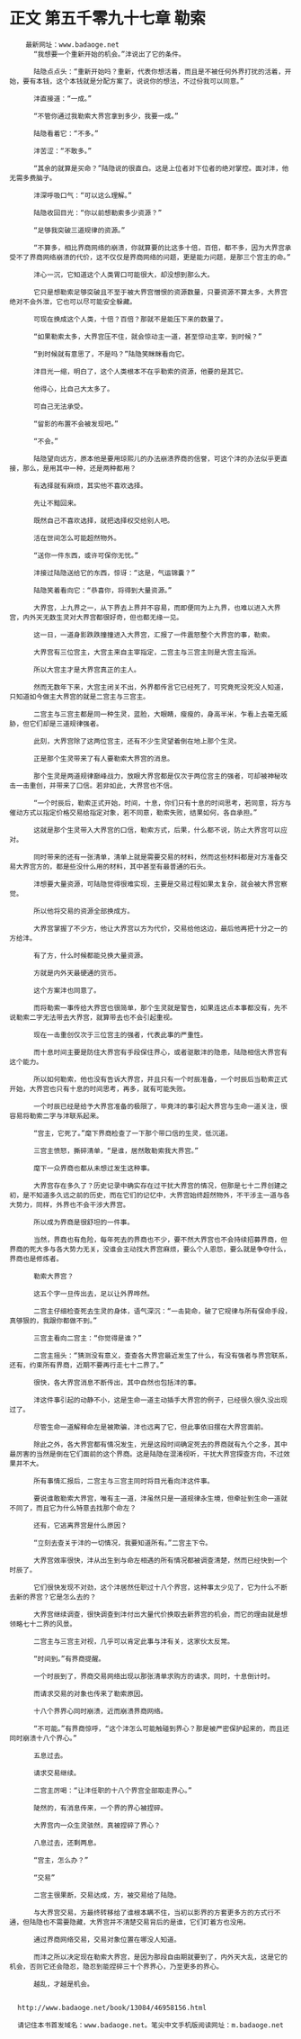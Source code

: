 # 正文 第五千零九十七章 勒索
        最新网址：www.badaoge.net
          “我想要一个重新开始的机会。”沣说出了它的条件。
      
          陆隐点点头：“重新开始吗？重新，代表你想活着，而且是不被任何外界打扰的活着，开始，要有本钱，这个本钱就是分配方案了。说说你的想法，不过份我可以同意。”
      
          沣直接道：“一成。”
      
          “不管你通过我勒索大界宫拿到多少，我要一成。”
      
          陆隐看着它：“不多。”
      
          沣苦涩：“不敢多。”
      
          “其余的就算是买命？”陆隐说的很直白。这是上位者对下位者的绝对掌控。面对沣，他无需多费脑子。
      
          沣深呼吸口气：“可以这么理解。”
      
          陆隐收回目光：“你以前想勒索多少资源？”
      
          “足够我突破三道规律的资源。”
      
          “不算多，相比界商网络的崩溃，你就算要的比这多十倍，百倍，都不多，因为大界宫承受不了界商网络崩溃的代价，这不仅仅是界商网络的问题，更是能力问题，是那三个宫主的命。”
      
          沣心一沉，它知道这个人类胃口可能很大，却没想到那么大。
      
          它只是想勒索足够突破且不至于被大界宫憎恨的资源数量，只要资源不算太多，大界宫绝对不会外泄，它也可以尽可能安全躲藏。
      
          可现在换成这个人类，十倍？百倍？那就不是能压下来的数量了。
      
          “如果勒索太多，大界宫压不住，就会惊动主一道，甚至惊动主宰，到时候？”
      
          “到时候就有意思了，不是吗？”陆隐笑眯眯看向它。
      
          沣目光一缩，明白了，这个人类根本不在乎勒索的资源，他要的是其它。
      
          他得心，比自己大太多了。
      
          可自己无法承受。
      
          “留影的布置不会被发现吧。”
      
          “不会。”
      
          陆隐望向远方，原本他是要用琼熙儿的办法崩溃界商的信誉，可这个沣的办法似乎更直接，那么，是用其中一种，还是两种都用？
      
          有选择就有麻烦，其实他不喜欢选择。
      
          先让不黯回来。
      
          既然自己不喜欢选择，就把选择权交给别人吧。
      
          活在世间怎么可能超然物外。
      
          “送你一件东西，或许可保你无忧。”
      
          沣接过陆隐送给它的东西，惊讶：“这是，气运锦囊？”
      
          陆隐笑着看向它：“恭喜你，将得到大量资源。”
      
          大界宫，上九界之一，从下界去上界并不容易，而即便同为上九界，也难以进入大界宫，内外天无数生灵对大界宫都很好奇，但也都无缘一见。
      
          这一日，一道身影跌跌撞撞进入大界宫，汇报了一件震怒整个大界宫的事，勒索。
      
          大界宫有三位宫主，大宫主来自主宰指定，二宫主与三宫主则是大宫主指派。
      
          所以大宫主才是大界宫真正的主人。
      
          然而无数年下来，大宫主闭关不出，外界都传言它已经死了，可究竟死没死没人知道，只知道如今做主大界宫的就是二宫主与三宫主。
      
          二宫主与三宫主都是同一种生灵，蓝脸，大眼睛，瘦瘦的，身高半米，乍看上去毫无威胁，但它们却是三道规律强者。
      
          此刻，大界宫除了这两位宫主，还有不少生灵望着倒在地上那个生灵。
      
          正是那个生灵带来了有人要勒索大界宫的消息。
      
          那个生灵是两道规律巅峰战力，放眼大界宫都是仅次于两位宫主的强者，可却被神秘攻击一击重创，并带来了口信。若非如此，大界宫也不信。
      
          “一个时辰后，勒索正式开始，时间，十息，你们只有十息的时间思考，若同意，将方与催动方式以指定价格交易给指定对象，若不同意，勒索失败，结果如何，各自承担。”
      
          这就是那个生灵带入大界宫的口信，勒索方式，后果，什么都不说，防止大界宫可以应对。
      
          同时带来的还有一张清单，清单上就是需要交易的材料，然而这些材料都是对方准备交易大界宫方的，都是些没什么用的材料，其中甚至有最普通的石头。
      
          沣想要大量资源，可陆隐觉得很难实现，主要是交易过程如果太复杂，就会被大界宫察觉。
      
          所以他将交易的资源全部换成方。
      
          大界宫掌握了不少方，他让大界宫以方为代价，交易给他这边，最后他再把十分之一的方给沣。
      
          有了方，什么时候都能兑换大量资源。
      
          方就是内外天最硬通的货币。
      
          这个方案沣也同意了。
      
          而将勒索一事传给大界宫也很简单，那个生灵就是警告，如果连这点本事都没有，先不说勒索二字无法带去大界宫，就算带去也不会引起重视。
      
          现在一击重创仅次于三位宫主的强者，代表此事的严重性。
      
          而十息时间主要是防住大界宫有手段保住界心，或者驱散沣的隐患，陆隐相信大界宫有这个能力。
      
          所以如何勒索，他也没有告诉大界宫，并且只有一个时辰准备，一个时辰后当勒索正式开始，大界宫也只有十息的时间思考，再多，就有可能失败。
      
          一个时辰已经是给予大界宫准备的极限了，毕竟沣的事引起大界宫与生命一道关注，很容易将勒索二字与沣联系起来。
      
          “宫主，它死了。”麾下界商检查了一下那个带口信的生灵，低沉道。
      
          三宫主愤怒，撕碎清单，“是谁，居然敢勒索我大界宫。”
      
          麾下一众界商也都从未想过发生这种事。
      
          大界宫存在多久了？历史记录中确实存在过干扰大界宫的情况，但那是七十二界创建之初，是不知道多久远之前的历史，而在它们的记忆中，大界宫始终超然物外，不干涉主一道与各大势力，同样，外界也不会干涉大界宫。
      
          所以成为界商是很舒坦的一件事。
      
          当然，界商也有危险，每年死去的界商也不少，要不然大界宫也不会持续招募界商，但界商的死大多与各大势力无关，没谁会主动找大界宫麻烦，要么个人恩怨，要么就是争夺什么，界商也是修炼者。
      
          勒索大界宫？
      
          这五个字一旦传出去，足以让外界哗然。
      
          二宫主仔细检查死去生灵的身体，语气深沉：“一击毙命，破了它规律与所有保命手段，真够狠的，我跟你都做不到。”
      
          三宫主看向二宫主：“你觉得是谁？”
      
          二宫主摇头：“猜测没有意义，查查各大界宫最近发生了什么，有没有强者与界宫联系，还有，约束所有界商，近期不要再行走七十二界了。”
      
          很快，各大界宫消息不断传出，其中自然也包括沣的事。
      
          沣这件事引起的动静不小，这是生命一道主动插手大界宫的例子，已经很久很久没出现过了。
      
          尽管生命一道解释命左是被欺骗，沣也远离了它，但此事依旧摆在大界宫面前。
      
          除此之外，各大界宫都有情况发生，光是这段时间确定死去的界商就有九个之多，其中最厉害的当然是倒在它们面前的这个界商。这是陆隐在混淆视听，干扰大界宫探查方向，不过效果并不大。
      
          所有事情汇报后，二宫主与三宫主同时将目光看向沣这件事。
      
          要说谁敢勒索大界宫，唯有主一道，沣虽然只是一道规律永生境，但牵扯到生命一道就不同了，而且它为什么特意去找那个命左？
      
          还有，它逃离界宫是什么原因？
      
          “立刻去查关于沣的一切情况，我要知道所有。”二宫主下令。
      
          大界宫效率很快，沣从出生到与命左相遇的所有情况都被调查清楚，然而已经快到一个时辰了。
      
          它们很快发现不对劲，这个沣居然任职过十八个界宫，这种事太少见了，它为什么不断去新的界宫？它是怎么去的？
      
          大界宫继续调查，很快调查到沣付出大量代价换取去新界宫的机会，而它的理由就是想领略七十二界的风景。
      
          二宫主与三宫主对视，几乎可以肯定此事与沣有关，这家伙太反常。
      
          “时间到。”有界商提醒。
      
          一个时辰到了，界商交易网络出现以那张清单求购方的请求，同时，十息倒计时。
      
          而请求交易的对象也传来了勒索原因。
      
          十八个界界心同时崩溃，近而崩溃界商网络。
      
          “不可能。”有界商惊呼，“这个沣怎么可能触碰到界心？那是被严密保护起来的，而且还同时崩溃十八个界心。”
      
          五息过去。
      
          请求交易继续。
      
          二宫主厉喝：“让沣任职的十八个界宫全部取走界心。”
      
          陡然的，有消息传来，一个界的界心被捏碎。
      
          大界宫内一众生灵骇然，真被捏碎了界心？
      
          八息过去，还剩两息。
      
          “宫主，怎么办？”
      
          “交易”
      
          二宫主很果断，交易达成，方，被交易给了陆隐。
      
          与大界宫交易，方最终转移给了谁根本瞒不住，当初以影界的方套更多方的方式行不通，但陆隐也不需要隐藏，大界宫并不清楚交易背后的是谁，它们盯着方也没用。
      
          通过界商网络交易，交易对象位置在哪没人知道。
      
          而沣之所以决定现在勒索大界宫，是因为那段自由期就要到了，内外天大乱，这是它的机会，否则它还会隐忍，隐忍到能捏碎三十个界界心，乃至更多的界心。
      
          越乱，才越是机会。
      
      
      http://www.badaoge.net/book/13084/46958156.html
      
      请记住本书首发域名：www.badaoge.net。笔尖中文手机版阅读网址：m.badaoge.net